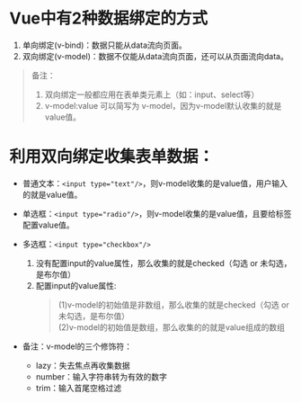 # Vue中有2种数据绑定的方式
1. 单向绑定(v-bind)：数据只能从data流向页面。
2. 双向绑定(v-model)：数据不仅能从data流向页面，还可以从页面流向data。  

> 备注：  
> 1. 双向绑定一般都应用在表单类元素上（如：input、select等）  
> 2. v-model:value 可以简写为 v-model，因为v-model默认收集的就是value值。  

# 利用双向绑定收集表单数据：
- 普通文本：`<input type="text"/>`，则v-model收集的是value值，用户输入的就是value值。
- 单选框：`<input type="radio"/>`，则v-model收集的是value值，且要给标签配置value值。
- 多选框：`<input type="checkbox"/>`
    1. 没有配置input的value属性，那么收集的就是checked（勾选 or 未勾选，是布尔值）  
    2. 配置input的value属性:  
        > (1)v-model的初始值是非数组，那么收集的就是checked（勾选 or 未勾选，是布尔值）  
        > (2)v-model的初始值是数组，那么收集的的就是value组成的数组  

- 备注：v-model的三个修饰符：
    - lazy：失去焦点再收集数据
    - number：输入字符串转为有效的数字
    - trim：输入首尾空格过滤